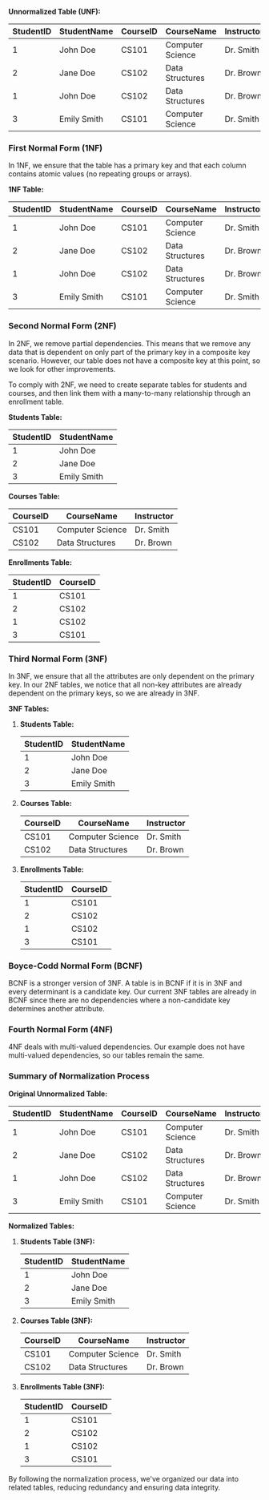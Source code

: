 **Unnormalized Table (UNF):**

|StudentID|StudentName|CourseID|CourseName|Instructor|
|---|---|---|---|---|
|1|John Doe|CS101|Computer Science|Dr. Smith|
|2|Jane Doe|CS102|Data Structures|Dr. Brown|
|1|John Doe|CS102|Data Structures|Dr. Brown|
|3|Emily Smith|CS101|Computer Science|Dr. Smith|

### First Normal Form (1NF)

In 1NF, we ensure that the table has a primary key and that each column contains atomic values (no repeating groups or arrays).

**1NF Table:**

|StudentID|StudentName|CourseID|CourseName|Instructor|
|---|---|---|---|---|
|1|John Doe|CS101|Computer Science|Dr. Smith|
|2|Jane Doe|CS102|Data Structures|Dr. Brown|
|1|John Doe|CS102|Data Structures|Dr. Brown|
|3|Emily Smith|CS101|Computer Science|Dr. Smith|

### Second Normal Form (2NF)

In 2NF, we remove partial dependencies. This means that we remove any data that is dependent on only part of the primary key in a composite key scenario. However, our table does not have a composite key at this point, so we look for other improvements.

To comply with 2NF, we need to create separate tables for students and courses, and then link them with a many-to-many relationship through an enrollment table.

**Students Table:**

|StudentID|StudentName|
|---|---|
|1|John Doe|
|2|Jane Doe|
|3|Emily Smith|

**Courses Table:**

|CourseID|CourseName|Instructor|
|---|---|---|
|CS101|Computer Science|Dr. Smith|
|CS102|Data Structures|Dr. Brown|

**Enrollments Table:**

|StudentID|CourseID|
|---|---|
|1|CS101|
|2|CS102|
|1|CS102|
|3|CS101|

### Third Normal Form (3NF)

In 3NF, we ensure that all the attributes are only dependent on the primary key. In our 2NF tables, we notice that all non-key attributes are already dependent on the primary keys, so we are already in 3NF.

**3NF Tables:**

1. **Students Table:**
    
    |StudentID|StudentName|
    |---|---|
    |1|John Doe|
    |2|Jane Doe|
    |3|Emily Smith|
    
2. **Courses Table:**
    
    |CourseID|CourseName|Instructor|
    |---|---|---|
    |CS101|Computer Science|Dr. Smith|
    |CS102|Data Structures|Dr. Brown|
    
3. **Enrollments Table:**
    
    |StudentID|CourseID|
    |---|---|
    |1|CS101|
    |2|CS102|
    |1|CS102|
    |3|CS101|
    

### Boyce-Codd Normal Form (BCNF)

BCNF is a stronger version of 3NF. A table is in BCNF if it is in 3NF and every determinant is a candidate key. Our current 3NF tables are already in BCNF since there are no dependencies where a non-candidate key determines another attribute.

### Fourth Normal Form (4NF)

4NF deals with multi-valued dependencies. Our example does not have multi-valued dependencies, so our tables remain the same.

### Summary of Normalization Process

**Original Unnormalized Table:**

|StudentID|StudentName|CourseID|CourseName|Instructor|
|---|---|---|---|---|
|1|John Doe|CS101|Computer Science|Dr. Smith|
|2|Jane Doe|CS102|Data Structures|Dr. Brown|
|1|John Doe|CS102|Data Structures|Dr. Brown|
|3|Emily Smith|CS101|Computer Science|Dr. Smith|

**Normalized Tables:**

1. **Students Table (3NF):**
    
    |StudentID|StudentName|
    |---|---|
    |1|John Doe|
    |2|Jane Doe|
    |3|Emily Smith|
    
2. **Courses Table (3NF):**
    
    |CourseID|CourseName|Instructor|
    |---|---|---|
    |CS101|Computer Science|Dr. Smith|
    |CS102|Data Structures|Dr. Brown|
    
3. **Enrollments Table (3NF):**
    
    |StudentID|CourseID|
    |---|---|
    |1|CS101|
    |2|CS102|
    |1|CS102|
    |3|CS101|
    

By following the normalization process, we've organized our data into related tables, reducing redundancy and ensuring data integrity.